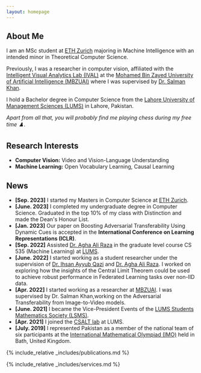 ```yaml
---
layout: homepage
---
```


## About Me

I am an MSc student at [ETH Zurich](https://ethz.ch/en.html) majoring in Machine Intelligence with an intended minor in Theoretical Computer Science.

Previously, I was a researcher in computer vision, affiliated with the [Intelligent Visual Analytics Lab (IVAL)](https://www.ival-mbzuai.com/) at the [Mohamed Bin Zayed University of Artificial Intelligence (MBZUAI)](https://mbzuai.ac.ae/) where I was supervised by [Dr. Salman Khan](https://scholar.google.com.pk/citations?user=M59O9lkAAAAJ&hl=en).

I hold a Bachelor degree in Computer Science from the [Lahore University of Management Sciences (LUMS)](https://lums.edu.pk/) in Lahore, Pakistan.

*Apart from all that, you will probably find me playing chess during my free time ♟️*.

## Research Interests

- **Computer Vision:** Video and Vision-Language Understanding
- **Machine Learning:** Open Vocabulary Learning, Causal Learning

## News

- **[Sep. 2023]** I started my Masters in Computer Science at [ETH Zurich](https://ethz.ch/en.html).
- **[June. 2023]** I completed my undergraduate degree in Computer Science. Graduated in the top 10% of my class with Distinction and made the Dean's Honour List.
- **[Jan. 2023]** Our paper on Boosting Adversarial Transferability Using Dynamic Cues is accepted in the **International Conference on Learning Representations (ICLR)**.
- **[Sep. 2022]** Assisted [Dr. Agha Ali Raza](https://aghaaliraza.com/) in the graduate level course CS 535 (Machine Learning) at [LUMS](https://lums.edu.pk/).
- **[June. 2022]** I started working as a student researcher under the supervision of [Dr. Ihsan Ayyub Qazi](https://www.ihsanqazi.com/) and [Dr. Agha Ali Raza](https://aghaaliraza.com/). I worked on exploring how the insights of the Central Limit Theorem could be used to achieve robust performance in Federated Learning tasks over non-IID data.
- **[Apr. 2022]** I started working as a researcher at [MBZUAI](https://mbzuai.ac.ae/). I was supervised by Dr. Salman Khan,working on the Adversarial Transferability from Image-to-Video models.
- **[June. 2021]** I became the Vice-President Events of the [LUMS Students Mathematics Society (LSMS)](https://lsms.lums.edu.pk/).
- **[Apr. 2021]** I joined the [CSALT lab](https://www.c-salt.org/) at LUMS.
- **[July. 2019]** I represented Pakistan as a member of the national team of six participants at the [International Mathematical Olympiad (IMO)](https://www.imo-official.org/) held in Bath, United Kingdom.

{% include_relative _includes/publications.md %}

{% include_relative _includes/services.md %}
